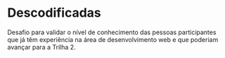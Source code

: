 <h1>Descodificadas</h1>

<p>Desafio para validar o nível de conhecimento das pessoas participantes que já têm experiência na área de desenvolvimento web e que poderiam avançar para a Trilha 2.
</p>
